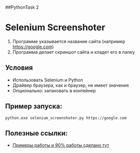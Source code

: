 ##PythonTask 2
# Selenium Screenshoter

1) Программе указывается название сайта (например https://google.com)
2) Программа делает скриншот сайта и кладет его в папку

## Условия
* Использовать Selenium и Python
* Драйвер браузера, как и браузер, не имеет значения
* Опционально: запаковать в контейнер

## Пример запуска:

```
python.exe selenium_screenshoter.py https://google.com
```


## Полезные ссылки:
* [Примеры работы и 90% работы сделано тут](https://www.lambdatest.com/blog/getting-started-with-selenium-python/)



